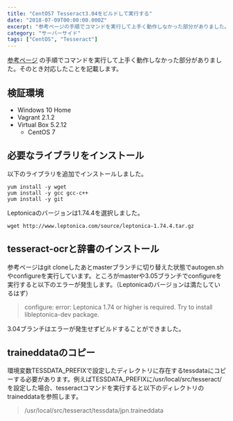 ```yaml
---
title: "CentOS7 Tesseract3.04をビルドして実行する"
date: "2018-07-09T00:00:00.000Z"
excerpt: "参考ページの手順でコマンドを実行して上手く動作しなかった部分がありました。そのとき対応したことを記載します。"
category: "サーバーサイド"
tags: ["CentOS", "Tesseract"]
---
```


[参考ページ](https://qiita.com/hatahata/items/4daddebb5e84ea575332) の手順でコマンドを実行して上手く動作しなかった部分がありました。そのとき対応したことを記載します。

## 検証環境

- Windows 10 Home
- Vagrant 2.1.2
- Virtual Box 5.2.12
  - CentOS 7

## 必要なライブラリをインストール

以下のライブラリを追加でインストールしました。

```shell
yum install -y wget
yum install -y gcc gcc-c++
yum install -y git
```

Leptonicaのバージョンは1.74.4を選択しました。

```shell
wget http://www.leptonica.com/source/leptonica-1.74.4.tar.gz
```

## tesseract-ocrと辞書のインストール

参考ページはgit cloneしたあとmasterブランチに切り替えた状態でautogen.shやconfigureを実行しています。ところがmasterや3.05ブランチでconfigureを実行すると以下のエラーが発生します。（Leptonicaのバージョンは満たしているはず）

> configure: error: Leptonica 1.74 or higher is required. Try to install libleptonica-dev package. 

3.04ブランチはエラーが発生せずビルドすることができました。

## traineddataのコピー

環境変数TESSDATA_PREFIXで設定したディレクトリに存在するtessdataにコピーする必要があります。例えばTESSDATA_PREFIXに/usr/local/src/tesseract/を設定した場合、tesseractコマンドを実行すると以下のディレクトリのtraineddataを参照します。

> /usr/local/src/tesseract/tessdata/jpn.traineddata
